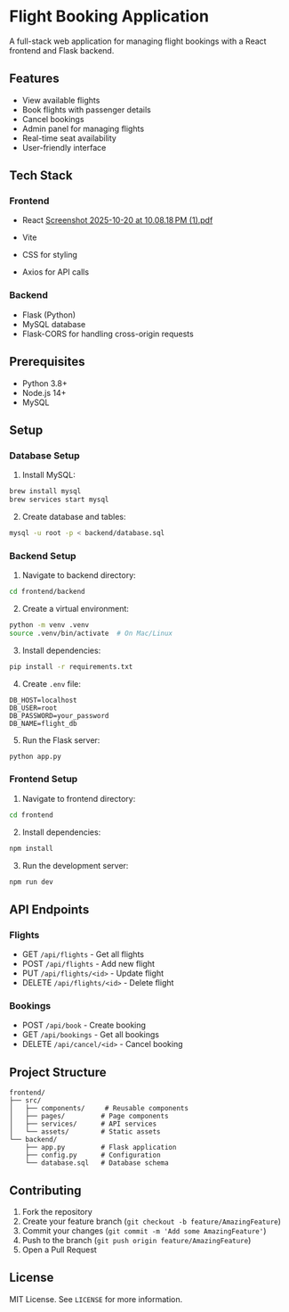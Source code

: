 # Flight Booking Application

A full-stack web application for managing flight bookings with a React frontend and Flask backend.

## Features

- View available flights
- Book flights with passenger details
- Cancel bookings
- Admin panel for managing flights
- Real-time seat availability
- User-friendly interface

## Tech Stack

### Frontend
- React
[Screenshot 2025-10-20 at 10.08.18 PM (1).pdf](https://github.com/user-attachments/files/23005653/Screenshot.2025-10-20.at.10.08.18.PM.1.pdf)

- Vite
- CSS for styling
- Axios for API calls

### Backend
- Flask (Python)
- MySQL database
- Flask-CORS for handling cross-origin requests

## Prerequisites

- Python 3.8+
- Node.js 14+
- MySQL

## Setup

### Database Setup
1. Install MySQL:
```bash
brew install mysql
brew services start mysql
```

2. Create database and tables:
```bash
mysql -u root -p < backend/database.sql
```

### Backend Setup
1. Navigate to backend directory:
```bash
cd frontend/backend
```

2. Create a virtual environment:
```bash
python -m venv .venv
source .venv/bin/activate  # On Mac/Linux
```

3. Install dependencies:
```bash
pip install -r requirements.txt
```

4. Create `.env` file:
```
DB_HOST=localhost
DB_USER=root
DB_PASSWORD=your_password
DB_NAME=flight_db
```

5. Run the Flask server:
```bash
python app.py
```

### Frontend Setup
1. Navigate to frontend directory:
```bash
cd frontend
```

2. Install dependencies:
```bash
npm install
```

3. Run the development server:
```bash
npm run dev
```

## API Endpoints

### Flights
- GET `/api/flights` - Get all flights
- POST `/api/flights` - Add new flight
- PUT `/api/flights/<id>` - Update flight
- DELETE `/api/flights/<id>` - Delete flight

### Bookings
- POST `/api/book` - Create booking
- GET `/api/bookings` - Get all bookings
- DELETE `/api/cancel/<id>` - Cancel booking

## Project Structure
```
frontend/
├── src/
│   ├── components/     # Reusable components
│   ├── pages/         # Page components
│   ├── services/      # API services
│   └── assets/        # Static assets
└── backend/
    ├── app.py         # Flask application
    ├── config.py      # Configuration
    └── database.sql   # Database schema
```

## Contributing

1. Fork the repository
2. Create your feature branch (`git checkout -b feature/AmazingFeature`)
3. Commit your changes (`git commit -m 'Add some AmazingFeature'`)
4. Push to the branch (`git push origin feature/AmazingFeature`)
5. Open a Pull Request

## License

MIT License. See `LICENSE` for more information.
